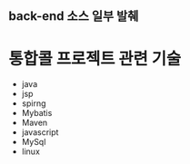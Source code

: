 ## back-end 소스 일부 발췌
# 통합콜 프로젝트 관련 기술
- java
- jsp
- spirng
- Mybatis
- Maven
- javascript
- MySql
- linux

